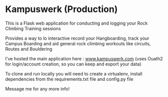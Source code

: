 # Kampuswerk (Production)

This is a Flask web application for conducting and logging your Rock Climbing Training sessions 

Provides a way to lo interactive record your Hangboarding, track your Campus Boarding and aid general rock climbing workouts like circuits, 
Routes and Bouldering

I've hosted the main application here : www.kampuswerk.com (uses Ouath2 for login/account creation, so you can keep and export your data) 

To clone and run locally you will need to create a virtualenv, install dependencies from the requirements.txt file and config.py file 

Message me for any more info! 
